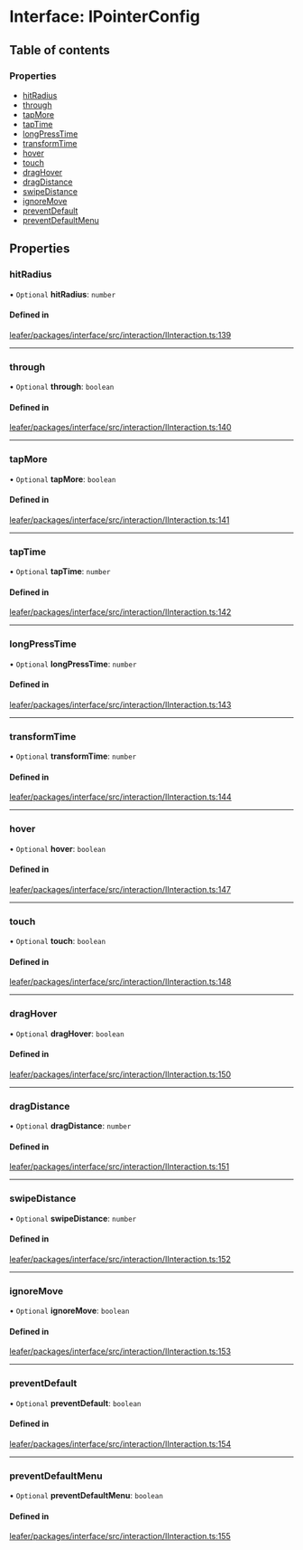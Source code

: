# Interface: IPointerConfig

## Table of contents

### Properties

- [hitRadius](IPointerConfig.md#hitradius)
- [through](IPointerConfig.md#through)
- [tapMore](IPointerConfig.md#tapmore)
- [tapTime](IPointerConfig.md#taptime)
- [longPressTime](IPointerConfig.md#longpresstime)
- [transformTime](IPointerConfig.md#transformtime)
- [hover](IPointerConfig.md#hover)
- [touch](IPointerConfig.md#touch)
- [dragHover](IPointerConfig.md#draghover)
- [dragDistance](IPointerConfig.md#dragdistance)
- [swipeDistance](IPointerConfig.md#swipedistance)
- [ignoreMove](IPointerConfig.md#ignoremove)
- [preventDefault](IPointerConfig.md#preventdefault)
- [preventDefaultMenu](IPointerConfig.md#preventdefaultmenu)

## Properties

### hitRadius

• `Optional` **hitRadius**: `number`

#### Defined in

[leafer/packages/interface/src/interaction/IInteraction.ts:139](https://github.com/leaferjs/leafer/blob/8d161c2/packages/interface/src/interaction/IInteraction.ts#L139)

___

### through

• `Optional` **through**: `boolean`

#### Defined in

[leafer/packages/interface/src/interaction/IInteraction.ts:140](https://github.com/leaferjs/leafer/blob/8d161c2/packages/interface/src/interaction/IInteraction.ts#L140)

___

### tapMore

• `Optional` **tapMore**: `boolean`

#### Defined in

[leafer/packages/interface/src/interaction/IInteraction.ts:141](https://github.com/leaferjs/leafer/blob/8d161c2/packages/interface/src/interaction/IInteraction.ts#L141)

___

### tapTime

• `Optional` **tapTime**: `number`

#### Defined in

[leafer/packages/interface/src/interaction/IInteraction.ts:142](https://github.com/leaferjs/leafer/blob/8d161c2/packages/interface/src/interaction/IInteraction.ts#L142)

___

### longPressTime

• `Optional` **longPressTime**: `number`

#### Defined in

[leafer/packages/interface/src/interaction/IInteraction.ts:143](https://github.com/leaferjs/leafer/blob/8d161c2/packages/interface/src/interaction/IInteraction.ts#L143)

___

### transformTime

• `Optional` **transformTime**: `number`

#### Defined in

[leafer/packages/interface/src/interaction/IInteraction.ts:144](https://github.com/leaferjs/leafer/blob/8d161c2/packages/interface/src/interaction/IInteraction.ts#L144)

___

### hover

• `Optional` **hover**: `boolean`

#### Defined in

[leafer/packages/interface/src/interaction/IInteraction.ts:147](https://github.com/leaferjs/leafer/blob/8d161c2/packages/interface/src/interaction/IInteraction.ts#L147)

___

### touch

• `Optional` **touch**: `boolean`

#### Defined in

[leafer/packages/interface/src/interaction/IInteraction.ts:148](https://github.com/leaferjs/leafer/blob/8d161c2/packages/interface/src/interaction/IInteraction.ts#L148)

___

### dragHover

• `Optional` **dragHover**: `boolean`

#### Defined in

[leafer/packages/interface/src/interaction/IInteraction.ts:150](https://github.com/leaferjs/leafer/blob/8d161c2/packages/interface/src/interaction/IInteraction.ts#L150)

___

### dragDistance

• `Optional` **dragDistance**: `number`

#### Defined in

[leafer/packages/interface/src/interaction/IInteraction.ts:151](https://github.com/leaferjs/leafer/blob/8d161c2/packages/interface/src/interaction/IInteraction.ts#L151)

___

### swipeDistance

• `Optional` **swipeDistance**: `number`

#### Defined in

[leafer/packages/interface/src/interaction/IInteraction.ts:152](https://github.com/leaferjs/leafer/blob/8d161c2/packages/interface/src/interaction/IInteraction.ts#L152)

___

### ignoreMove

• `Optional` **ignoreMove**: `boolean`

#### Defined in

[leafer/packages/interface/src/interaction/IInteraction.ts:153](https://github.com/leaferjs/leafer/blob/8d161c2/packages/interface/src/interaction/IInteraction.ts#L153)

___

### preventDefault

• `Optional` **preventDefault**: `boolean`

#### Defined in

[leafer/packages/interface/src/interaction/IInteraction.ts:154](https://github.com/leaferjs/leafer/blob/8d161c2/packages/interface/src/interaction/IInteraction.ts#L154)

___

### preventDefaultMenu

• `Optional` **preventDefaultMenu**: `boolean`

#### Defined in

[leafer/packages/interface/src/interaction/IInteraction.ts:155](https://github.com/leaferjs/leafer/blob/8d161c2/packages/interface/src/interaction/IInteraction.ts#L155)
